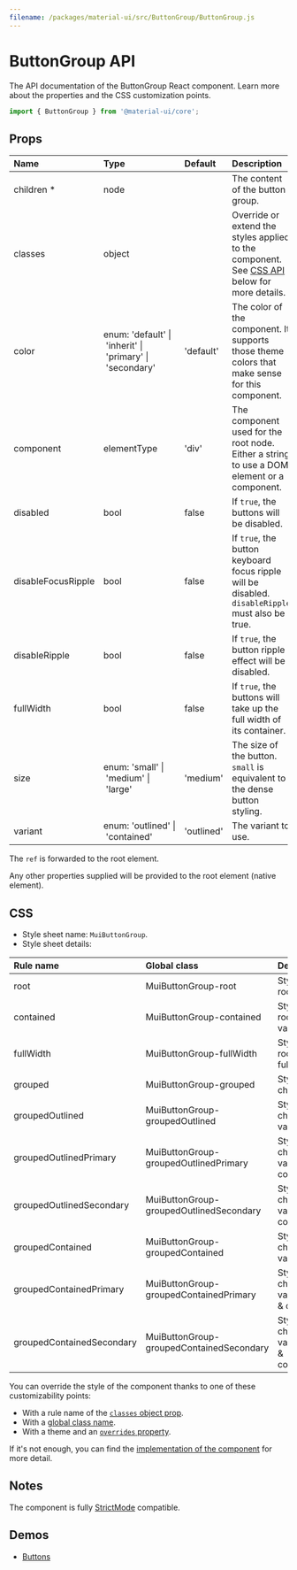 ```yaml
---
filename: /packages/material-ui/src/ButtonGroup/ButtonGroup.js
---
```


<!--- This documentation is automatically generated, do not try to edit it. -->

# ButtonGroup API

<p class="description">The API documentation of the ButtonGroup React component. Learn more about the properties and the CSS customization points.</p>

```js
import { ButtonGroup } from '@material-ui/core';
```



## Props

| Name | Type | Default | Description |
|:-----|:-----|:--------|:------------|
| <span class="prop-name required">children&nbsp;*</span> | <span class="prop-type">node</span> |  | The content of the button group. |
| <span class="prop-name">classes</span> | <span class="prop-type">object</span> |  | Override or extend the styles applied to the component. See [CSS API](#css) below for more details. |
| <span class="prop-name">color</span> | <span class="prop-type">enum:&nbsp;'default'&nbsp;&#124;<br>&nbsp;'inherit'&nbsp;&#124;<br>&nbsp;'primary'&nbsp;&#124;<br>&nbsp;'secondary'<br></span> | <span class="prop-default">'default'</span> | The color of the component. It supports those theme colors that make sense for this component. |
| <span class="prop-name">component</span> | <span class="prop-type">elementType</span> | <span class="prop-default">'div'</span> | The component used for the root node. Either a string to use a DOM element or a component. |
| <span class="prop-name">disabled</span> | <span class="prop-type">bool</span> | <span class="prop-default">false</span> | If `true`, the buttons will be disabled. |
| <span class="prop-name">disableFocusRipple</span> | <span class="prop-type">bool</span> | <span class="prop-default">false</span> | If `true`, the button keyboard focus ripple will be disabled. `disableRipple` must also be true. |
| <span class="prop-name">disableRipple</span> | <span class="prop-type">bool</span> | <span class="prop-default">false</span> | If `true`, the button ripple effect will be disabled. |
| <span class="prop-name">fullWidth</span> | <span class="prop-type">bool</span> | <span class="prop-default">false</span> | If `true`, the buttons will take up the full width of its container. |
| <span class="prop-name">size</span> | <span class="prop-type">enum:&nbsp;'small'&nbsp;&#124;<br>&nbsp;'medium'&nbsp;&#124;<br>&nbsp;'large'<br></span> | <span class="prop-default">'medium'</span> | The size of the button. `small` is equivalent to the dense button styling. |
| <span class="prop-name">variant</span> | <span class="prop-type">enum:&nbsp;'outlined'&nbsp;&#124;<br>&nbsp;'contained'<br></span> | <span class="prop-default">'outlined'</span> | The variant to use. |

The `ref` is forwarded to the root element.

Any other properties supplied will be provided to the root element (native element).

## CSS

- Style sheet name: `MuiButtonGroup`.
- Style sheet details:

| Rule name | Global class | Description |
|:-----|:-------------|:------------|
| <span class="prop-name">root</span> | <span class="prop-name">MuiButtonGroup-root</span> | Styles applied to the root element.
| <span class="prop-name">contained</span> | <span class="prop-name">MuiButtonGroup-contained</span> | Styles applied to the root element if variant="contained".
| <span class="prop-name">fullWidth</span> | <span class="prop-name">MuiButtonGroup-fullWidth</span> | Styles applied to the root element if fullWidth={true}.
| <span class="prop-name">grouped</span> | <span class="prop-name">MuiButtonGroup-grouped</span> | Styles applied to the children.
| <span class="prop-name">groupedOutlined</span> | <span class="prop-name">MuiButtonGroup-groupedOutlined</span> | Styles applied to the children if variant="outlined".
| <span class="prop-name">groupedOutlinedPrimary</span> | <span class="prop-name">MuiButtonGroup-groupedOutlinedPrimary</span> | Styles applied to the children if variant="outlined" & color="primary".
| <span class="prop-name">groupedOutlinedSecondary</span> | <span class="prop-name">MuiButtonGroup-groupedOutlinedSecondary</span> | Styles applied to the children if variant="outlined" & color="secondary".
| <span class="prop-name">groupedContained</span> | <span class="prop-name">MuiButtonGroup-groupedContained</span> | Styles applied to the children if variant="contained".
| <span class="prop-name">groupedContainedPrimary</span> | <span class="prop-name">MuiButtonGroup-groupedContainedPrimary</span> | Styles applied to the children if variant="contained" & color="primary".
| <span class="prop-name">groupedContainedSecondary</span> | <span class="prop-name">MuiButtonGroup-groupedContainedSecondary</span> | Styles applied to the children if variant="contained" & color="secondary".

You can override the style of the component thanks to one of these customizability points:

- With a rule name of the [`classes` object prop](/customization/components/#overriding-styles-with-classes).
- With a [global class name](/customization/components/#overriding-styles-with-global-class-names).
- With a theme and an [`overrides` property](/customization/globals/#css).

If it's not enough, you can find the [implementation of the component](https://github.com/mui-org/material-ui/blob/master/packages/material-ui/src/ButtonGroup/ButtonGroup.js) for more detail.

## Notes

The component is fully [StrictMode](https://reactjs.org/docs/strict-mode.html) compatible.

## Demos

- [Buttons](/components/buttons/)

